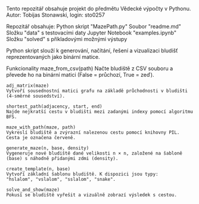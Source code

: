 Tento repozitář obsahuje projekt do předmětu Vědecké výpočty v Pythonu.
Autor: Tobijas Stonawski, login: sto0257

Repozitář obsahuje:
    Python skript "MazePath.py"
    Soubor "readme.md"
    Složku "data" s testovacími daty
    Jupyter Notebook "examples.ipynb"
    Složku "solved" s příkladovými možnými výstupy

Python skript slouží k generování, načítání, řešení a vizualizaci bludišť reprezentovaných jako binární matice.

Funkcionality
    maze_from_csv(path)
    Načte bludiště z CSV souboru a převede ho na binární matici (False = průchozí, True = zeď).

    adj_matrix(maze)
    Vytvoří sousednostní matici grafu na základě průchodnosti v bludišti (4-směrné sousedství).

    shortest_path(adjacency, start, end)
    Najde nejkratší cestu v bludišti mezi zadanými indexy pomocí algoritmu BFS.

    maze_with_path(maze, path)
    Vykreslí bludiště a zvýrazní nalezenou cestu pomocí knihovny PIL. Cesta je označena červeně.

    generate_maze(n, base, density)
    Vygeneruje nové bludiště dané velikosti n × n, založené na šabloně (base) s náhodně přidanými zdmi (density).

    create_template(n, base)
    Vytvoří základní šablonu bludiště. K dispozici jsou typy:
    "hslalom", "vslalom", "sslalom", "snake".

    solve_and_show(maze)
    Pokusí se bludiště vyřešit a vizuálně zobrazí výsledek s cestou.
